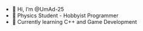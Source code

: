 - 👋 Hi, I’m @UmAd-25
- 👀 Physics Student - Hobbyist Programmer
- 🌱 Currently learning C++ and Game Development

<!---
UmAd-25/UmAd-25 is a ✨ special ✨ repository because its `README.md` (this file) appears on your GitHub profile.
You can click the Preview link to take a look at your changes.
--->
